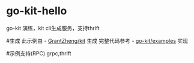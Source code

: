 # go-kit-hello
go-kit 演练，kit cli生成服务，支持thrift

#生成
此示例由 - [GrantZheng/kit](https://github.com/GrantZheng/kit) 生成
完整代码参考 - [go-kit/examples](https://github.com/go-kit/examples/tree/master/addsvc) 实现

#示例支持(RPC) grpc,thrift
